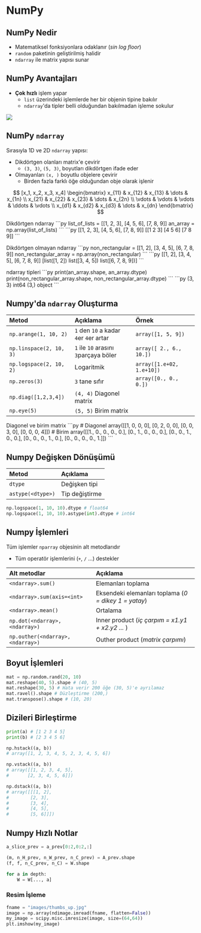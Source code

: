 # NumPy

## NumPy Nedir

* Matematiksel fonksiyonlara odaklanır \(_sin log floor_\)
* `random` paketinin geliştirilmiş halidir
* `ndarray` ile matrix yapısı sunar

## NumPy Avantajları

* **Çok hızlı** işlem yapar
  * `list` üzerindeki işlemlerde her bir objenin tipine bakılır
  * `ndarray`'da tipler belli olduğundan bakılmadan işleme sokulur

![](https://github.com/yedhrab/YDataScience/tree/0312ee255a46c8acee78da5f8faeb1d598db8e24/res/data-science/numpy_ex1.png)

## NumPy `ndarray`

Sırasıyla 1D ve 2D `ndarray` yapısı:

* Dikdörtgen olanları matrix'e çevirir
  * `(3, 3)`, `(5, 3)`, boyutları dikdörtgen ifade eder
* Olmayanları `(x, )` boyutlu objelere çevirir
  * Birden fazla farklı öğe olduğundan obje olarak işlenir

$$
[x_1, x_2, x_3, x_4]
\begin{bmatrix}
    x_{11} & x_{12} & x_{13} & \dots  & x_{1n} \\
    x_{21} & x_{22} & x_{23} & \dots  & x_{2n} \\
    \vdots & \vdots & \vdots & \ddots & \vdots \\
    x_{d1} & x_{d2} & x_{d3} & \dots  & x_{dn}
\end{bmatrix}
$$

Dikdörtgen ndarray \`\`\`py list\_of\_lists = \[\[1, 2, 3\], \[4, 5, 6\], \[7, 8, 9\]\] an\_array = np.array\(list\_of\_lists\) \`\`\` \`\`\`py \[\[1, 2, 3\], \[4, 5, 6\], \[7, 8, 9\]\] \[\[1 2 3\] \[4 5 6\] \[7 8 9\]\] \`\`\`

Dikdörtgen olmayan ndarray \`\`\`py non\_rectangular = \[\[1, 2\], \[3, 4, 5\], \[6, 7, 8, 9\]\] non\_rectangular\_array = np.array\(non\_rectangular\) \`\`\` \`\`\`py \[\[1, 2\], \[3, 4, 5\], \[6, 7, 8, 9\]\] \[list\(\[1, 2\]\) list\(\[3, 4, 5\]\) list\(\[6, 7, 8, 9\]\)\] \`\`\`

ndarray tipleri \`\`\`py print\(an\_array.shape, an\_array.dtype\) print\(non\_rectangular\_array.shape, non\_rectangular\_array.dtype\) \`\`\` \`\`\`py \(3, 3\) int64 \(3,\) object \`\`\`

## Numpy'da `ndarray` Oluşturma

| Metod | Açıklama | Örnek |
| :--- | :--- | :--- |
| `np.arange(1, 10, 2)` | `1` den `10` a kadar `4`er `4`er artar | `array([1, 5, 9])` |
| `np.linspace(2, 10, 3)` | `1` ile `10` arasını `3`parçaya böler | `array([ 2., 6., 10.])` |
| `np.logspace(2, 10, 2)` | Logaritmik | `array([1.e+02, 1.e+10])` |
| `np.zeros(3)` | `3` tane sıfır | `array([0., 0., 0.])` |
| `np.diag([1,2,3,4])` | `(4, 4)` Diagonel matrix |  |
| `np.eye(5)` | `(5, 5)` Birim matrix |  |

Diagonel ve birim matrix \`\`\`py \# Diagonel array\(\[\[1, 0, 0, 0\], \[0, 2, 0, 0\], \[0, 0, 3, 0\], \[0, 0, 0, 4\]\]\) \# Birim array\(\[\[1., 0., 0., 0., 0.\], \[0., 1., 0., 0., 0.\], \[0., 0., 1., 0., 0.\], \[0., 0., 0., 1., 0.\], \[0., 0., 0., 0., 1.\]\]\) \`\`\`

## Numpy Değişken Dönüşümü

| Metod | Açıklama |
| :--- | :--- |
| `dtype` | Değişken tipi |
| `astype(<dtype>)` | Tip değiştirme |

```python
np.logspace(1, 10, 10).dtype # float64
np.logspace(1, 10, 10).astype(int).dtype # int64
```

## Numpy İşlemleri

Tüm işlemler `nparray` objesinin alt metodlarıdır

* Tüm operatör işlemlerini \(`+`, `/` ...\) destekler

| Alt metodlar | Açıklama |
| :--- | :--- |
| `<ndarray>.sum()` | Elemanları toplama |
| `<ndarray>.sum(axis=<int>` | Eksendeki elemanları toplama \(_0 = dikey 1 = yatay_\) |
| `<ndarray>.mean()` | Ortalama |
| `np.dot(<ndarray>, <ndarray>)` | Inner product \(_iç çarpım = x1.y1 + x2.y2 ..._ \) |
| `np.outher(<ndarray>, <ndarray>)` | Outher product \(_matrix çarpımı_\) |

## Boyut İşlemleri

```python
mat = np.random.rand(20, 10)
mat.reshape(40, 5).shape # (40, 5)
mat.reshape(30, 5) # Hata verir 200 öğe (30, 5)'e ayrılamaz
mat.ravel().shape # Düzleştirme (200,)
mat.transpose().shape # (10, 20)
```

## Dizileri Birleştirme

```python
print(a) # [1 2 3 4 5]
print(b) # [2 3 4 5 6]

np.hstack((a, b))
# array([1, 2, 3, 4, 5, 2, 3, 4, 5, 6])

np.vstack((a, b))
# array([[1, 2, 3, 4, 5],
#       [2, 3, 4, 5, 6]])

np.dstack((a, b))
# array([[[1, 2],
#        [2, 3],
#        [3, 4],
#        [4, 5],
#        [5, 6]]])
```

## Numpy Hızlı Notlar

```python
a_slice_prev = a_prev[0:2,0:2,:]

(m, n_H_prev, n_W_prev, n_C_prev) = A_prev.shape
(f, f, n_C_prev, n_C) = W.shape

for a in depth:
    W = W[..., a]
```

### Resim İşleme

```python
fname = "images/thumbs_up.jpg"
image = np.array(ndimage.imread(fname, flatten=False))
my_image = scipy.misc.imresize(image, size=(64,64))
plt.imshow(my_image)
```


